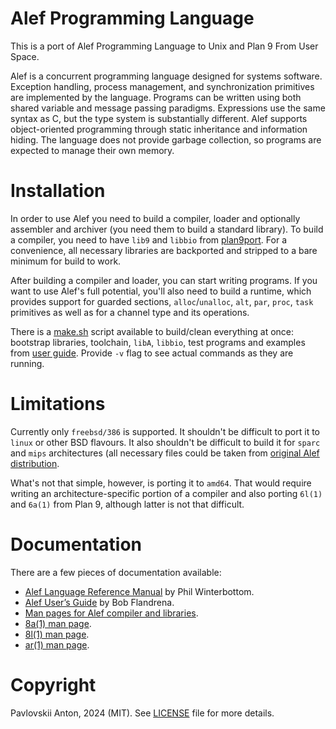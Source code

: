 # Alef Programming Language

This is a port of Alef Programming Language to Unix and Plan 9 From User Space.

Alef is a concurrent programming language designed for systems software. Exception handling, process management, and synchronization primitives are implemented by the language. Programs can be written using both shared variable and message passing paradigms. Expressions use the same syntax as C, but the type system is substantially different. Alef supports object-oriented programming through static inheritance and information hiding. The language does not provide garbage collection, so programs are expected to manage their own memory.

# Installation

In order to use Alef you need to build a compiler, loader and optionally assembler and archiver (you need them to build a standard library). To build a compiler, you need to have `lib9` and `libbio` from [plan9port](https://github.com/9fans/plan9port). For a convenience, all necessary libraries are backported and stripped to a bare minimum for build to work.

After building a compiler and loader, you can start writing programs. If you want to use Alef's full potential, you'll also need to build a runtime, which provides support for guarded sections, `alloc`/`unalloc`, `alt`,  `par`, `proc`, `task` primitives as well as for a channel type and its operations.

There is a [make.sh](make.sh) script available to build/clean everything at once: bootstrap libraries, toolchain, `libA`, `libbio`, test programs and examples from [user guide](doc/ug.pdf). Provide `-v` flag to see actual commands as they are running.

# Limitations

Currently only `freebsd/386` is supported. It shouldn't be difficult to port it to `linux` or other BSD flavours. It also shouldn't be difficult to build it for `sparc` and `mips` architectures (all necessary files could be taken from [original Alef distribution](https://github.com/anton2920/alef-plan9).

What's not that simple, however, is porting it to `amd64`. That would require writing an architecture-specific portion of a compiler and also porting `6l(1)` and `6a(1)` from Plan 9, although latter is not that difficult.

# Documentation

There are a few pieces of documentation available:

- [Alef Language Reference Manual](doc/alef.pdf) by Phil Winterbottom.
- [Alef User’s Guide](doc/ug.pdf) by Bob Flandrena.
- [Man pages for Alef compiler and libraries](man/).
- [8a(1) man page](https://9p.io/magic/man2html/1/8a).
- [8l(1) man page](https://9p.io/magic/man2html/1/8l).
- [ar(1) man page](https://9p.io/magic/man2html/1/ar).

# Copyright

Pavlovskii Anton, 2024 (MIT). See [LICENSE](LICENSE) file for more details.
